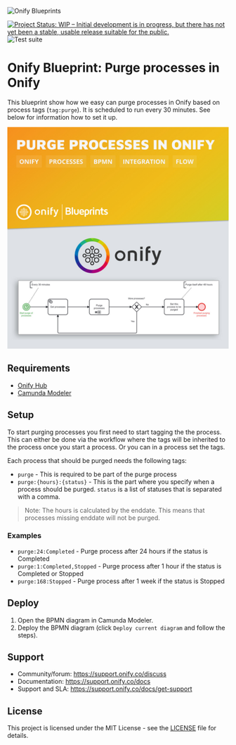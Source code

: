 ![Onify Blueprints](https://files.readme.io/8ba3f14-onify-blueprints-logo.png)

[![Project Status: WIP – Initial development is in progress, but there has not yet been a stable, usable release suitable for the public.](https://www.repostatus.org/badges/latest/wip.svg)](https://www.repostatus.org/#wip)
![Test suite](https://github.com/onify/blueprint-onify-purge-processes/workflows/Test%20suite/badge.svg)

# Onify Blueprint: Purge processes in Onify

This blueprint show how we easy can purge processes in Onify based on process tags (`tag:purge`). It is scheduled to run every 30 minutes. See below for information how to set it up.

![Onify Blueprint: Purge processes in Onify](blueprint.jpg "Blueprint")

## Requirements

* [Onify Hub](https://github.com/onify/install)
* [Camunda Modeler](https://camunda.com/download/modeler/)

## Setup

To start purging processes you first need to start tagging the the process. This can either be done via the workflow where the tags will be inherited to the process once you start a process. Or you can in a process set the tags.

Each process that should be purged needs the following tags:

* `purge` - This is required to be part of the purge process
* `purge:{hours}:{status}` - This is the part where you specify when a process should be purged. `status` is a list of statuses that is separated with a comma.

> Note: The hours is calculated by the enddate. This means that processes missing enddate will not be purged.

### Examples 

* `purge:24:Completed` - Purge process after 24 hours if the status is Completed
* `purge:1:Completed,Stopped` - Purge process after 1 hour if the status is Completed or Stopped
* `purge:168:Stopped` - Purge process after 1 week if the status is Stopped

## Deploy

1. Open the BPMN diagram in Camunda Modeler.
2. Deploy the BPMN diagram (click `Deploy current diagram` and follow the steps).

## Support

* Community/forum: https://support.onify.co/discuss
* Documentation: https://support.onify.co/docs
* Support and SLA: https://support.onify.co/docs/get-support

## License

This project is licensed under the MIT License - see the [LICENSE](LICENSE) file for details.